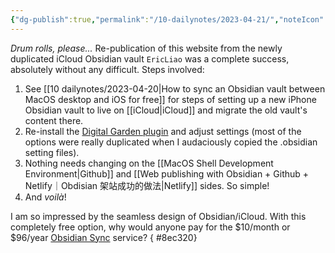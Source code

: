 ```yaml
---
{"dg-publish":true,"permalink":"/10-dailynotes/2023-04-21/","noteIcon":"2","created":"","updated":""}
---
```


_Drum rolls, please..._ Re-publication of this website from the newly duplicated iCloud Obsidian vault `EricLiao` was a complete success, absolutely without any difficult. Steps involved:
1. See [[10 dailynotes/2023-04-20\|How to sync an Obsidian vault between MacOS desktop and iOS for free]] for steps of setting up a new iPhone Obsidian vault to live on [[iCloud\|iCloud]] and migrate the old vault's content there.
2. Re-install the [Digital Garden plugin](https://github.com/oleeskild/obsidian-digital-garden) and adjust settings (most of the options were really duplicated when I audaciously copied the .obsidian setting files).
3. Nothing needs changing on the [[MacOS Shell Development Environment\|Github]] and [[Web publishing with Obsidian + Github + Netlify｜Obdisian 架站成功的做法\|Netlify]] sides. So simple!
4. And _voilà_!

I am so impressed by the seamless design of Obsidian/iCloud. With this completely free option, why would anyone pay for the $10/month or $96/year [Obsidian Sync](https://obsidian.md/sync) service?
{ #8ec320}
